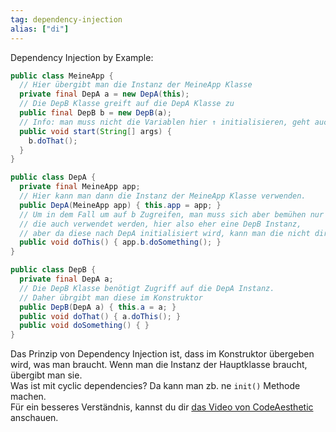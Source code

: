 ```yaml
---
tag: dependency-injection
alias: ["di"]
---
```


Dependency Injection by Example:
```java
public class MeineApp {
  // Hier übergibt man die Instanz der MeineApp Klasse
  private final DepA a = new DepA(this);
  // Die DepB Klasse greift auf die DepA Klasse zu
  public final DepB b = new DepB(a);
  // Info: man muss nicht die Variablen hier ↑ initialisieren, geht auch in der onEnable.
  public void start(String[] args) {
    b.doThat();
  }
}
```
```java
public class DepA {
  private final MeineApp app;
  // Hier kann man dann die Instanz der MeineApp Klasse verwenden.
  public DepA(MeineApp app) { this.app = app; }
  // Um in dem Fall um auf b Zugreifen, man muss sich aber bemühen nur die Sachen zu übergeben,
  // die auch verwendet werden, hier also eher eine DepB Instanz,
  // aber da diese nach DepA initialisiert wird, kann man die nicht direkt übergeben.
  public void doThis() { app.b.doSomething(); }
}
```
```java
public class DepB {
  private final DepA a;
  // Die DepB Klasse benötigt Zugriff auf die DepA Instanz.
  // Daher übrgibt man diese im Konstruktor
  public DepB(DepA a) { this.a = a; }
  public void doThat() { a.doThis(); }
  public void doSomething() { }
}
```
Das Prinzip von Dependency Injection ist, dass im Konstruktor übergeben wird, was man braucht. Wenn man die Instanz der Hauptklasse braucht, übergibt man sie.  
Was ist mit cyclic dependencies? Da kann man zb. ne `init()` Methode machen.  
Für ein besseres Verständnis, kannst du dir [das Video von CodeAesthetic](https://www.youtube.com/watch?v=J1f5b4vcxCQ) anschauen.  

